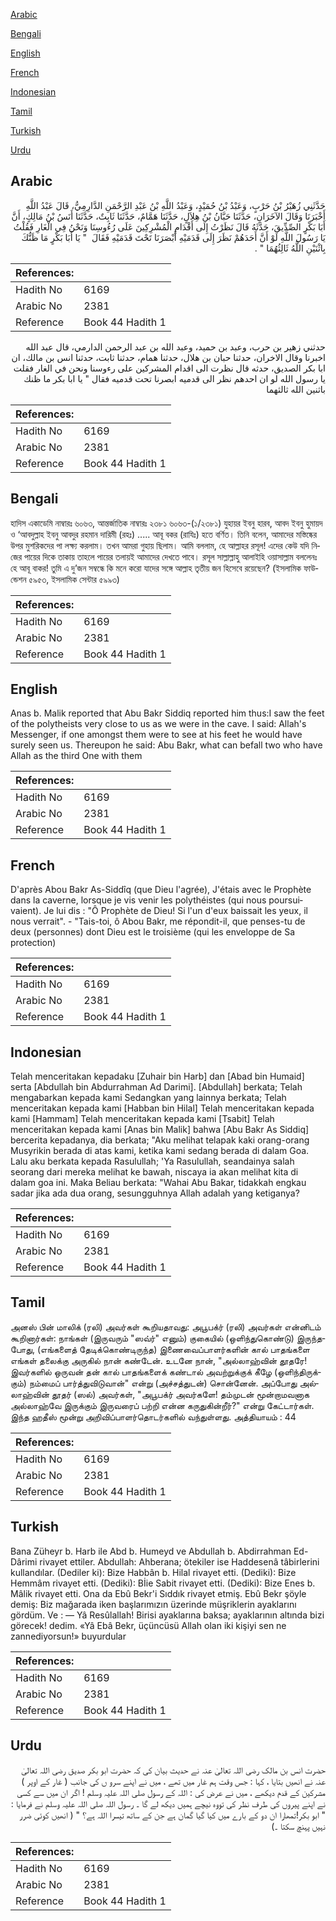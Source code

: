 [Arabic](#arabic)

[Bengali](#bengali)

[English](#english)

[French](#french)

[Indonesian](#indonesian)

[Tamil](#tamil)

[Turkish](#turkish)

[Urdu](#urdu)

## Arabic


<div dir="rtl" lang="ar" style={{fontSize:'larger',backgroundColor:'#f8f9fa',padding:20}}>
حَدَّثَنِي زُهَيْرُ بْنُ حَرْبٍ، وَعَبْدُ بْنُ حُمَيْدٍ، وَعَبْدُ اللَّهِ بْنُ عَبْدِ الرَّحْمَنِ الدَّارِمِيُّ، قَالَ عَبْدُ اللَّهِ أَخْبَرَنَا وَقَالَ الآخَرَانِ، حَدَّثَنَا حَبَّانُ بْنُ هِلاَلٍ، حَدَّثَنَا هَمَّامٌ، حَدَّثَنَا ثَابِتٌ، حَدَّثَنَا أَنَسُ بْنُ مَالِكٍ، أَنَّ أَبَا بَكْرٍ الصِّدِّيقَ، حَدَّثَهُ قَالَ نَظَرْتُ إِلَى أَقْدَامِ الْمُشْرِكِينَ عَلَى رُءُوسِنَا وَنَحْنُ فِي الْغَارِ فَقُلْتُ يَا رَسُولَ اللَّهِ لَوْ أَنَّ أَحَدَهُمْ نَظَرَ إِلَى قَدَمَيْهِ أَبْصَرَنَا تَحْتَ قَدَمَيْهِ فَقَالَ ‏ "‏ يَا أَبَا بَكْرٍ مَا ظَنُّكَ بِاثْنَيْنِ اللَّهُ ثَالِثُهُمَا ‏"‏ ‏.‏
</div>
<div style={{backgroundColor:'#f8f9fa',padding:20, marginBottom: 10}}><table> <thead> <tr> <th>References:</th> <th></th> </tr> </thead> <tbody><tr><td>Hadith No</td><td>6169</td></tr><tr><td>Arabic No</td><td>2381</td></tr><tr><td>Reference</td><td>Book 44 Hadith 1</td></tr></tbody></table></div>


<div dir="rtl" lang="ar" style={{fontSize:'larger',backgroundColor:'#f8f9fa',padding:20}}>
حدثني زهير بن حرب، وعبد بن حميد، وعبد الله بن عبد الرحمن الدارمي، قال عبد الله اخبرنا وقال الاخران، حدثنا حبان بن هلال، حدثنا همام، حدثنا ثابت، حدثنا انس بن مالك، ان ابا بكر الصديق، حدثه قال نظرت الى اقدام المشركين على رءوسنا ونحن في الغار فقلت يا رسول الله لو ان احدهم نظر الى قدميه ابصرنا تحت قدميه فقال " يا ابا بكر ما ظنك باثنين الله ثالثهما
</div>
<div style={{backgroundColor:'#f8f9fa',padding:20, marginBottom: 10}}><table> <thead> <tr> <th>References:</th> <th></th> </tr> </thead> <tbody><tr><td>Hadith No</td><td>6169</td></tr><tr><td>Arabic No</td><td>2381</td></tr><tr><td>Reference</td><td>Book 44 Hadith 1</td></tr></tbody></table></div>

## Bengali


<div dir="ltr" lang="bn" style={{fontSize:'larger',backgroundColor:'#f8f9fa',padding:20}}>
হাদিস একাডেমি নাম্বারঃ ৬০৬৩, আন্তর্জাতিক নাম্বারঃ ২৩৮১ ৬০৬৩-(১/২৩৮১) যুহায়র ইবনু হারব, আবদ ইবনু হুমায়দ ও ‘আবদুল্লাহ ইবনু আবদুর রহমান দারিমী (রহঃ) ..... আবূ বকর (রাযিঃ) হতে বর্ণিত। তিনি বলেন, আমাদের মস্তিষ্কের উপর মুশরিকদের পা লক্ষ্য করলাম। তখন আমরা গুহায় ছিলাম। আমি বললাম, হে আল্লাহর রসূল! এদের কেউ যদি নিজের পায়ের দিকে তাকায় তাহলে পায়ের তলায়ই আমাদের দেখতে পাবে। রসূল সাল্লাল্লাহু আলাইহি ওয়াসাল্লাম বললেনঃ হে আবূ বাকর! তুমি এ দু’জন সম্বন্ধে কি মনে করো যাদের সঙ্গে আল্লাহ তৃতীয় জন হিসেবে রয়েছেন? (ইসলামিক ফাউন্ডেশন ৫৯৫৩, ইসলামিক সেন্টার ৫৯৯৩)
</div>
<div style={{backgroundColor:'#f8f9fa',padding:20, marginBottom: 10}}><table> <thead> <tr> <th>References:</th> <th></th> </tr> </thead> <tbody><tr><td>Hadith No</td><td>6169</td></tr><tr><td>Arabic No</td><td>2381</td></tr><tr><td>Reference</td><td>Book 44 Hadith 1</td></tr></tbody></table></div>

## English


<div dir="ltr" lang="en" style={{fontSize:'larger',backgroundColor:'#f8f9fa',padding:20}}>
Anas b. Malik reported that Abu Bakr Siddiq reported him thus:I saw the feet of the polytheists very close to us as we were in the cave. I said: Allah's Messenger, if one amongst them were to see at his feet he would have surely seen us. Thereupon he said: Abu Bakr, what can befall two who have Allah as the third One with them
</div>
<div style={{backgroundColor:'#f8f9fa',padding:20, marginBottom: 10}}><table> <thead> <tr> <th>References:</th> <th></th> </tr> </thead> <tbody><tr><td>Hadith No</td><td>6169</td></tr><tr><td>Arabic No</td><td>2381</td></tr><tr><td>Reference</td><td>Book 44 Hadith 1</td></tr></tbody></table></div>

## French


<div dir="ltr" lang="fr" style={{fontSize:'larger',backgroundColor:'#f8f9fa',padding:20}}>
D'après Abou Bakr As-Siddîq (que Dieu l'agrée), J'étais avec le Prophète dans la caverne, lorsque je vis venir les polythéistes (qui nous poursuivaient). Je lui dis : "Ô Prophète de Dieu! Si l'un d'eux baissait les yeux, il nous verrait". - "Tais-toi, ô Abou Bakr, me répondit-il, que penses-tu de deux (personnes) dont Dieu est le troisième (qui les enveloppe de Sa protection)
</div>
<div style={{backgroundColor:'#f8f9fa',padding:20, marginBottom: 10}}><table> <thead> <tr> <th>References:</th> <th></th> </tr> </thead> <tbody><tr><td>Hadith No</td><td>6169</td></tr><tr><td>Arabic No</td><td>2381</td></tr><tr><td>Reference</td><td>Book 44 Hadith 1</td></tr></tbody></table></div>

## Indonesian


<div dir="ltr" lang="id" style={{fontSize:'larger',backgroundColor:'#f8f9fa',padding:20}}>
Telah menceritakan kepadaku [Zuhair bin Harb] dan [Abad bin Humaid] serta [Abdullah bin Abdurrahman Ad Darimi]. [Abdullah] berkata; Telah mengabarkan kepada kami Sedangkan yang lainnya berkata; Telah menceritakan kepada kami [Habban bin Hilal] Telah menceritakan kepada kami [Hammam] Telah menceritakan kepada kami [Tsabit] Telah menceritakan kepada kami [Anas bin Malik] bahwa [Abu Bakr As Siddiq] bercerita kepadanya, dia berkata; "Aku melihat telapak kaki orang-orang Musyrikin berada di atas kami, ketika kami sedang berada di dalam Goa. Lalu aku berkata kepada Rasulullah; 'Ya Rasulullah, seandainya salah seorang dari mereka melihat ke bawah, niscaya ia akan melihat kita di dalam goa ini. Maka Beliau berkata: "Wahai Abu Bakar, tidakkah engkau sadar jika ada dua orang, sesungguhnya Allah adalah yang ketiganya?
</div>
<div style={{backgroundColor:'#f8f9fa',padding:20, marginBottom: 10}}><table> <thead> <tr> <th>References:</th> <th></th> </tr> </thead> <tbody><tr><td>Hadith No</td><td>6169</td></tr><tr><td>Arabic No</td><td>2381</td></tr><tr><td>Reference</td><td>Book 44 Hadith 1</td></tr></tbody></table></div>

## Tamil


<div dir="ltr" lang="ta" style={{fontSize:'larger',backgroundColor:'#f8f9fa',padding:20}}>
அனஸ் பின் மாலிக் (ரலி) அவர்கள் கூறியதாவது: அபூபக்ர் (ரலி) அவர்கள் என்னிடம் கூறினார்கள்: நாங்கள் (இருவரும் "ஸவ்ர்" எனும்) குகையில் (ஒளிந்துகொண்டு) இருந்தபோது, (எங்களைத் தேடிக்கொண்டிருந்த) இணைவைப்பாளர்களின் கால் பாதங்களை எங்கள் தலைக்கு அருகில் நான் கண்டேன். உடனே நான், "அல்லாஹ்வின் தூதரே! இவர்களில் ஒருவன் தன் கால் பாதங்களைக் கண்டால் அவற்றுக்குக் கீழே (ஒளிந்திருக்கும்) நம்மைப் பார்த்துவிடுவான்" என்று (அச்சத்துடன்) சொன்னேன். அப்போது அல்லாஹ்வின் தூதர் (ஸல்) அவர்கள், "அபூபக்ர் அவர்களே! தம்முடன் மூன்றாமவனாக அல்லாஹ்வே இருக்கும் இருவரைப் பற்றி என்ன கருதுகின்றீர்?" என்று கேட்டார்கள். இந்த ஹதீஸ் மூன்று அறிவிப்பாளர்தொடர்களில் வந்துள்ளது. அத்தியாயம் : 44
</div>
<div style={{backgroundColor:'#f8f9fa',padding:20, marginBottom: 10}}><table> <thead> <tr> <th>References:</th> <th></th> </tr> </thead> <tbody><tr><td>Hadith No</td><td>6169</td></tr><tr><td>Arabic No</td><td>2381</td></tr><tr><td>Reference</td><td>Book 44 Hadith 1</td></tr></tbody></table></div>

## Turkish


<div dir="ltr" lang="tr" style={{fontSize:'larger',backgroundColor:'#f8f9fa',padding:20}}>
Bana Züheyr b. Harb ile Abd b. Humeyd ve Abdullah b. Abdirrahman Ed-Dârimi rivayet ettiler. Abdullah: Ahberana; ötekiler ise Haddesenâ tâbirlerini kullandılar. (Dediler ki): Bize Habbân b. Hilal rivayet etti. (Dediki): Bize Hemmâm rivayet etti. (Dediki): Bİie Sabit rivayet etti. (Dediki): Bize Enes b. Mâlik rivayet etti. Ona da Ebû Bekr'i Sıddık rivayet etmiş. Ebû Bekr şöyle demiş: Biz mağarada iken başlarımızın üzerinde müşriklerin ayaklarını gördüm. Ve : — Yâ Resûlallah! Birisi ayaklarına baksa; ayaklarının altında bizi görecek! dedim. «Yâ Ebâ Bekr, üçüncüsü Allah olan iki kişiyi sen ne zannediyorsun!» buyurdular
</div>
<div style={{backgroundColor:'#f8f9fa',padding:20, marginBottom: 10}}><table> <thead> <tr> <th>References:</th> <th></th> </tr> </thead> <tbody><tr><td>Hadith No</td><td>6169</td></tr><tr><td>Arabic No</td><td>2381</td></tr><tr><td>Reference</td><td>Book 44 Hadith 1</td></tr></tbody></table></div>

## Urdu


<div dir="rtl" lang="ur" style={{fontSize:'larger',backgroundColor:'#f8f9fa',padding:20}}>
حضرت انس بن مالک رضی اللہ تعالیٰ عنہ نے حدیث بیان کی کہ حضرت ابو بکر صدیق رضی اللہ تعالیٰ عنہ نے انھیں بتایا ، کہا : جس وقت ہم غار میں تھے ، میں نے اپنے سرو ں کی جانب ( غار کے اوپر ) مشرکین کے قدم دیکھے ، میں نے عرض کی : اللہ کے رسول صلی اللہ علیہ وسلم ! اگر ان میں سے کسی نے اپنے پیروں کی طرف نظر کی تووہ نیچے ہمیں دیکھ لے گا ۔ رسول اللہ صلی اللہ علیہ وسلم نے فرمایا : " ابو بکر!تمھارا ان دو کے بارے میں کیا گیا گمان ہے جن کے ساتھ تیسرا اللہ ہے؟ " ( انھیں کوئی ضرر نہیں پہنچ سکتا ۔)
</div>
<div style={{backgroundColor:'#f8f9fa',padding:20, marginBottom: 10}}><table> <thead> <tr> <th>References:</th> <th></th> </tr> </thead> <tbody><tr><td>Hadith No</td><td>6169</td></tr><tr><td>Arabic No</td><td>2381</td></tr><tr><td>Reference</td><td>Book 44 Hadith 1</td></tr></tbody></table></div>
